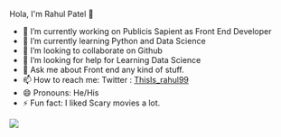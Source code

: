 Hola, I'm Rahul Patel 👋


- 🔭 I’m currently working on Publicis Sapient as Front End Developer
- 🌱 I’m currently learning Python and Data Science
- 👯 I’m looking to collaborate on Github
- 🤔 I’m looking for help for Learning Data Science 
- 💬 Ask me about Front end any kind of stuff.
- 📫 How to reach me: Twitter : [ThisIs_rahul99](https://twitter.com/ThisIs_rahul99)
- 😄 Pronouns: He/His
- ⚡ Fun fact: I liked Scary movies a lot.



<img src="https://github-readme-stats.vercel.app/api?username=itsmeRahul98&&show_icons=true&title_color=ffffff&icon_color=bb2acf&&text_color=daf7dc&bg_color=151515">

